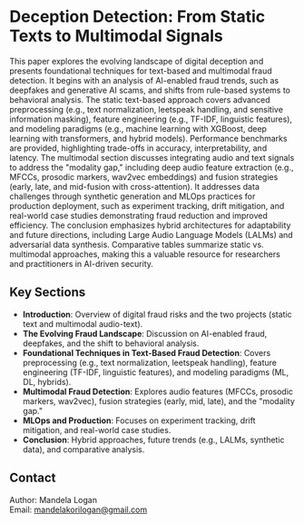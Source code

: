 # Deception Detection: From Static Texts to Multimodal Signals

This paper explores the evolving landscape of digital deception and presents foundational techniques for text-based and multimodal fraud detection. It begins with an analysis of AI-enabled fraud trends, such as deepfakes and generative AI scams, and shifts from rule-based systems to behavioral analysis. The static text-based approach covers advanced preprocessing (e.g., text normalization, leetspeak handling, and sensitive information masking), feature engineering (e.g., TF-IDF, linguistic features), and modeling paradigms (e.g., machine learning with XGBoost, deep learning with transformers, and hybrid models). Performance benchmarks are provided, highlighting trade-offs in accuracy, interpretability, and latency.
The multimodal section discusses integrating audio and text signals to address the "modality gap," including deep audio feature extraction (e.g., MFCCs, prosodic markers, wav2vec embeddings) and fusion strategies (early, late, and mid-fusion with cross-attention). It addresses data challenges through synthetic generation and MLOps practices for production deployment, such as experiment tracking, drift mitigation, and real-world case studies demonstrating fraud reduction and improved efficiency.
The conclusion emphasizes hybrid architectures for adaptability and future directions, including Large Audio Language Models (LALMs) and adversarial data synthesis. Comparative tables summarize static vs. multimodal approaches, making this a valuable resource for researchers and practitioners in AI-driven security.

## Key Sections

- **Introduction**: Overview of digital fraud risks and the two projects (static text and multimodal audio-text).
- **The Evolving Fraud Landscape**: Discussion on AI-enabled fraud, deepfakes, and the shift to behavioral analysis.
- **Foundational Techniques in Text-Based Fraud Detection**: Covers preprocessing (e.g., text normalization, leetspeak handling), feature engineering (TF-IDF, linguistic features), and modeling paradigms (ML, DL, hybrids).
- **Multimodal Fraud Detection**: Explores audio features (MFCCs, prosodic markers, wav2vec), fusion strategies (early, mid, late), and the "modality gap."
- **MLOps and Production**: Focuses on experiment tracking, drift mitigation, and real-world case studies.
- **Conclusion**: Hybrid approaches, future trends (e.g., LALMs, synthetic data), and comparative analysis.

## Contact

Author: Mandela Logan  
Email: mandelakorilogan@gmail.com
